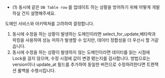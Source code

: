 - (1) 동시에 같은 `DB Table row` 를 업데이트 하는 상황을 방어하기 위해 어떻게 개발하실 건지 설명해주세요.

도메인 서비스와 아키텍쳐를 고려하여 결정합니다.
1. 동시에 수정을 하는 상황이 발생하는 도메인이라면
    select_for_update,배타락과 락킹을 사용하여 성능 저하가 발생할 수 있지만, 데이터 정합성을 더 우선시 할 거같습니다.
2. 동시에 수정을 하는 상황이 발생하지 않는 도메인이라면
    데이터를 읽는 시점에 Lock을 걸지 않으며, 수정 시점에 값이 변경 됐는지를 검사합니다.
    방법으로는 version이나 update_at 필드를 추가하여 동일한 버전으로 수정하려한다면 트랜잭션 롤백을 수행시킵니다.
